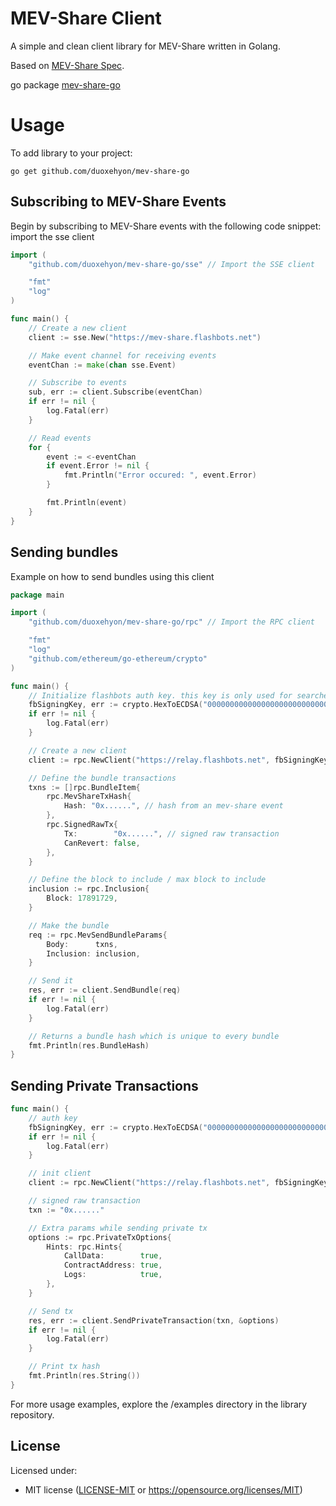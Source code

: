 # MEV-Share Client

A simple and clean client library for MEV-Share written in Golang.

Based on [MEV-Share Spec](https://github.com/flashbots/mev-share).

go package [mev-share-go](https://pkg.go.dev/github.com/duoxehyon/mev-share-go)

# Usage

To add library to your project:

``go get github.com/duoxehyon/mev-share-go``

## Subscribing to MEV-Share Events

Begin by subscribing to MEV-Share events with the following code snippet:
import the sse client
```go
import (
	"github.com/duoxehyon/mev-share-go/sse" // Import the SSE client

	"fmt"
	"log"
)

func main() {
	// Create a new client
	client := sse.New("https://mev-share.flashbots.net")

	// Make event channel for receiving events
	eventChan := make(chan sse.Event)

	// Subscribe to events
	sub, err := client.Subscribe(eventChan)
	if err != nil {
		log.Fatal(err)
	}

	// Read events
	for {
		event := <-eventChan
		if event.Error != nil {
			fmt.Println("Error occured: ", event.Error)
		}

		fmt.Println(event)
	}
}

```

## Sending bundles 

Example on how to send bundles using this client

```go
package main

import (
	"github.com/duoxehyon/mev-share-go/rpc" // Import the RPC client

	"fmt"
	"log"
	"github.com/ethereum/go-ethereum/crypto"
)

func main() {
	// Initialize flashbots auth key. this key is only used for searcher reputation and is not required to hold any funds   
	fbSigningKey, err := crypto.HexToECDSA("0000000000000000000000000000000000000000000000000000000000000001")
	if err != nil {
		log.Fatal(err)
	}

	// Create a new client
	client := rpc.NewClient("https://relay.flashbots.net", fbSigningKey)

	// Define the bundle transactions
	txns := []rpc.BundleItem{
		rpc.MevShareTxHash{
			Hash: "0x......", // hash from an mev-share event
		},
		rpc.SignedRawTx{
			Tx:        "0x......", // signed raw transaction
			CanRevert: false,
		},
	}

	// Define the block to include / max block to include
	inclusion := rpc.Inclusion{
		Block: 17891729,
	}

	// Make the bundle
	req := rpc.MevSendBundleParams{
		Body:      txns,
		Inclusion: inclusion,
	}

	// Send it
	res, err := client.SendBundle(req)
	if err != nil {
		log.Fatal(err)
	}

	// Returns a bundle hash which is unique to every bundle 
	fmt.Println(res.BundleHash)
}
```

## Sending Private Transactions

```go
func main() {
	// auth key
	fbSigningKey, err := crypto.HexToECDSA("0000000000000000000000000000000000000000000000000000000000000001")
	if err != nil {
		log.Fatal(err)
	}

	// init client
	client := rpc.NewClient("https://relay.flashbots.net", fbSigningKey)

	// signed raw transaction
	txn := "0x......" 

	// Extra params while sending private tx 
	options := rpc.PrivateTxOptions{
		Hints: rpc.Hints{
			CallData:        true,
			ContractAddress: true,
			Logs:            true,
		},
	}

	// Send tx
	res, err := client.SendPrivateTransaction(txn, &options)
	if err != nil {
		log.Fatal(err)
	}

	// Print tx hash
	fmt.Println(res.String())
}
```

For more usage examples, explore the /examples directory in the library repository.

## License

Licensed under:

* MIT license ([LICENSE-MIT](LICENSE-MIT) or
  https://opensource.org/licenses/MIT)
